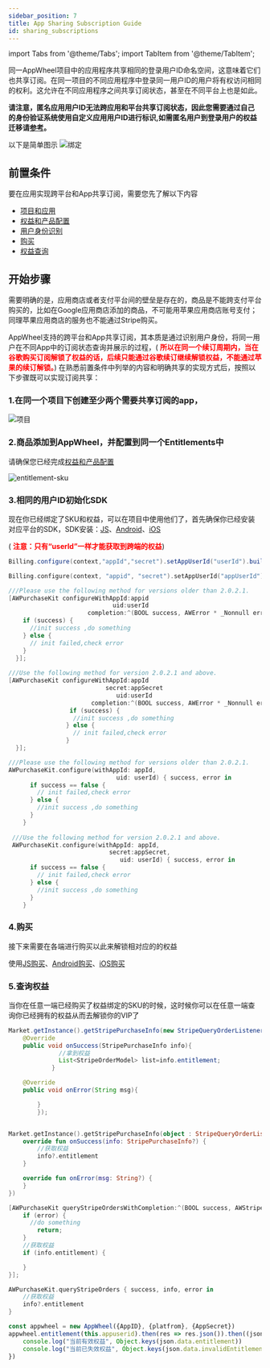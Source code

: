 ```yaml
---
sidebar_position: 7
title: App Sharing Subscription Guide
id: sharing_subscriptions
---
```


import Tabs from '@theme/Tabs';
import TabItem from '@theme/TabItem';

同一AppWheel项目中的应用程序共享相同的登录用户ID命名空间，这意味着它们也共享订阅。在同一项目的不同应用程序中登录同一用户ID的用户将有权访问相同的权利。这允许在不同应用程序之间共享订阅状态，甚至在不同平台上也是如此。

**请注意，匿名应用用户ID无法跨应用和平台共享订阅状态，因此您需要通过自己的身份验证系统使用自定义应用用户ID进行标识,如需匿名用户到登录用户的权益迁移请[参考](/UserBenefits/user-ids#%E5%8C%BF%E5%90%8D%E7%94%A8%E6%88%B7%E5%88%B0%E7%99%BB%E5%BD%95%E7%94%A8%E6%88%B7%E7%9A%84%E6%9D%83%E7%9B%8A%E8%BF%81%E7%A7%BB)。**

以下是简单图示
![绑定](/img/sharingSubs/sharingSubs1.jpg)

## 前置条件

要在应用实现跨平台和App共享订阅，需要您先了解以下内容

- [项目和应用](/Projects)
- [权益和产品配置](/ConfiguringProduct/entitlements)
- [用户身份识别](/UserBenefits/user-ids)
- [购买](/MakingPurchases/stripe)
- [权益查询](/UserBenefits/api)

## 开始步骤

需要明确的是，应用商店或者支付平台间的壁垒是存在的，商品是不能跨支付平台购买的，比如在Google应用商店添加的商品，不可能用苹果应用商店账号支付；同理苹果应用商店的服务也不能通过Stripe购买。

AppWheel支持的跨平台和App共享订阅，其本质是通过识别用户身份，将同一用户在不同App中的订阅状态查询并展示的过程，(<font color="red"> **所以在同一个续订周期内，当在谷歌购买订阅解锁了权益的话，后续只能通过谷歌续订继续解锁权益，不能通过苹果的续订解锁。**</font>)
在熟悉前置条件中列举的内容和明确共享的实现方式后，按照以下步骤既可以实现订阅共享：

### 1.在同一个项目下创建至少两个需要共享订阅的app，

![项目](/img/tutorial/projects.png)

### 2.商品添加到AppWheel，并配置到同一个Entitlements中

请确保您已经完成[权益和产品配置](/ConfiguringProduct/entitlements)

![entitlement-sku](/img/tutorial/entitlements.png)

### 3.相同的用户ID初始化SDK

现在你已经绑定了SKU和权益，可以在项目中使用他们了，首先确保你已经安装对应平台的SDK，SDK安装：[JS](/Installation/api.md)、[Android](/Installation/Android.md)、[iOS](/Installation/iOS.md)

(<font color="red"> **注意：只有“userId”一样才能获取到跨端的权益**</font>)

<Tabs>
  <TabItem value="Java" label="Java" default>

```Java
Billing.configure(context,"appId","secret").setAppUserId("userId").build();
```

  </TabItem>
  <TabItem value="Kotlin" label="Kotlin">

```Kotlin
Billing.configure(context, "appid", "secret").setAppUserId("appUserId").build()
```

  </TabItem>
  <TabItem value="Objective-C" label="Objective-C">

```Objective-C 
///Please use the following method for versions older than 2.0.2.1.  
[AWPurchaseKit configureWithAppId:appid 
                             uid:userId     
                      completion:^(BOOL success, AWError * _Nonnull error) {
    if (success) {
      //init success ,do something
    } else {
      // init failed,check error
    }
  }];
  
///Use the following method for version 2.0.2.1 and above.  
[AWPurchaseKit configureWithAppId:appId 
                           secret:appSecret
                              uid:userId
                       completion:^(BOOL success, AWError * _Nonnull error) {
                 if (success) {
                  //init success ,do something
                } else {
                  // init failed,check error
                }
  }];
```

  </TabItem>
  <TabItem value="Swift" label="Swift">

```Swift
///Please use the following method for versions older than 2.0.2.1.  
AWPurchaseKit.configure(withAppId: appId, 
                              uid: userId) { success, error in
      if success == false {
        // init failed,check error
      } else {
        //init success ,do something
      }
    }
    
 ///Use the following method for version 2.0.2.1 and above.
 AWPurchaseKit.configure(withAppId: appId, 
                            secret:appSecret, 
                               uid: userId) { success, error in
      if success == false {
        // init failed,check error
      } else {
        //init success ,do something
      }
    }
```

  </TabItem>
</Tabs>

### 4.购买

接下来需要在各端进行购买以此来解锁相对应的的权益

使用[JS购买](/MakingPurchases/JS.md)、[Android购买](/MakingPurchases/Android.md)、[iOS购买](/MakingPurchases/iOS.md)

### 5.查询权益

当你在任意一端已经购买了权益绑定的SKU的时候，这时候你可以在任意一端查询你已经拥有的权益从而去解锁你的VIP了

<Tabs>
  <TabItem value="Java" label="Java" default>

```Java
Market.getInstance().getStripePurchaseInfo(new StripeQueryOrderListener(){
    @Override
    public void onSuccess(StripePurchaseInfo info){
              //拿到权益
              List<StripeOrderModel> list=info.entitlement;
            }

    @Override
    public void onError(String msg){

        }
        });
```

  </TabItem>
  <TabItem value="Kotlin" label="Kotlin">

```Kotlin

Market.getInstance().getStripePurchaseInfo(object : StripeQueryOrderListener {
    override fun onSuccess(info: StripePurchaseInfo?) {
        //获取权益
        info?.entitlement
    }

    override fun onError(msg: String?) {
    }
})

```

  </TabItem>
  <TabItem value="Objective-C" label="Objective-C">

```Objective-C 
[AWPurchaseKit queryStripeOrdersWithCompletion:^(BOOL success, AWStripePurchaseInfo * _Nullable info, AWError * _Nullable error) {
    if (error) {
      //do something
        return;
    }
    //获取权益
    if (info.entitlement) {

    }
}];
```

  </TabItem>
  <TabItem value="Swift" label="Swift">

```Swift
AWPurchaseKit.queryStripeOrders { success, info, error in
    //获取权益
    info?.entitlement
}
```

  </TabItem>

 <TabItem value="javascript" label="javascript">

```javascript
const appwheel = new AppWheel({AppID}, {platfrom}, {AppSecret})
appwheel.entitlement(this.appuserid).then(res => res.json()).then((json) => {
    console.log("当前有效权益", Object.keys(json.data.entitlement))
    console.log("当前已失效权益", Object.keys(json.data.invalidEntitlement))
})

```

</TabItem>
</Tabs>